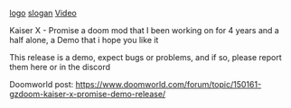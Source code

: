 [logo](https://static.doomworld.com/monthly_2024_12/1365095884_ezgif.com-animated-gif-maker(1).gif.8460ac6b88e844f4adfde5acdc0cc9f9.gif)
[slogan](https://static.doomworld.com/monthly_2024_12/doom-bigupper-ill-be-always-with-you-is-a-promise.png.29475ede1873fcda41130470a40a9d84.png)
[Video](https://youtu.be/b8u3JYYn4_o)

Kaiser X - Promise a doom mod that I been working on for 4 years and a half alone, a Demo that i hope you like it

This release is a demo, expect bugs or problems, and if so, please report them here or in the discord

Doomworld post: https://www.doomworld.com/forum/topic/150161-gzdoom-kaiser-x-promise-demo-release/
